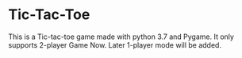 # Tic-Tac-Toe
This is a Tic-tac-toe game made with python 3.7 and Pygame.
It only supports 2-player Game Now.
Later 1-player mode will be added.
